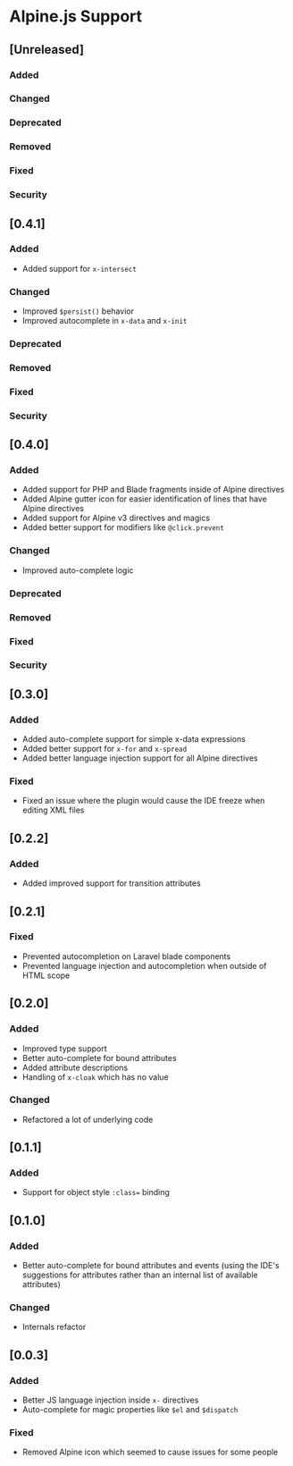 <!-- Keep a Changelog guide -> https://keepachangelog.com -->

# Alpine.js Support

## [Unreleased]
### Added

### Changed

### Deprecated

### Removed

### Fixed

### Security
## [0.4.1]
### Added

- Added support for `x-intersect`

### Changed

- Improved `$persist()` behavior
- Improved autocomplete in `x-data` and `x-init`

### Deprecated

### Removed

### Fixed

### Security
## [0.4.0]

### Added

- Added support for PHP and Blade fragments inside of Alpine directives
- Added Alpine gutter icon for easier identification of lines that have Alpine directives
- Added support for Alpine v3 directives and magics
- Added better support for modifiers like `@click.prevent`

### Changed

- Improved auto-complete logic

### Deprecated

### Removed

### Fixed

### Security

## [0.3.0]

### Added

- Added auto-complete support for simple x-data expressions
- Added better support for `x-for` and `x-spread`
- Added better language injection support for all Alpine directives

### Fixed

- Fixed an issue where the plugin would cause the IDE freeze when editing XML files

## [0.2.2]

### Added

- Added improved support for transition attributes

## [0.2.1]

### Fixed

- Prevented autocompletion on Laravel blade components
- Prevented language injection and autocompletion when outside of HTML scope

## [0.2.0]

### Added

- Improved type support
- Better auto-complete for bound attributes
- Added attribute descriptions
- Handling of `x-cloak` which has no value

### Changed

- Refactored a lot of underlying code

## [0.1.1]

### Added

- Support for object style `:class=` binding

## [0.1.0]

### Added

- Better auto-complete for bound attributes and events (using the IDE's suggestions for attributes 
  rather than an internal list of available attributes)

### Changed

- Internals refactor

## [0.0.3]

### Added

- Better JS language injection inside `x-` directives
- Auto-complete for magic properties like `$el` and `$dispatch`

### Fixed

- Removed Alpine icon which seemed to cause issues for some people
